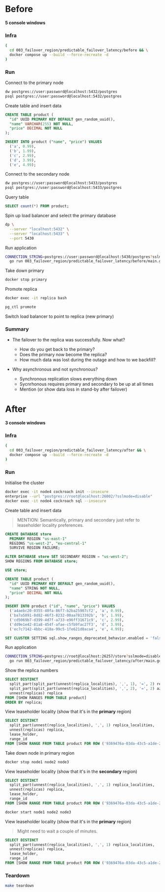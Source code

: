 # Before

**5 console windows**

### Infra

``` sh
(
  cd 003_failover_region/predictable_failover_latency/before && \
  docker compose up --build --force-recreate -d
)
```

### Run

Connect to the primary node

``` sh
dw postgres://user:password@localhost:5432/postgres
psql postgres://user:password@localhost:5432/postgres
```

Create table and insert data

``` sql
CREATE TABLE product (
  "id" UUID PRIMARY KEY DEFAULT gen_random_uuid(),
  "name" VARCHAR(255) NOT NULL,
  "price" DECIMAL NOT NULL
);

INSERT INTO product ("name", "price") VALUES
  ('a', 0.99),
  ('b', 1.99),
  ('c', 2.99),
  ('d', 3.99),
  ('e', 4.99);
```

Connect to the secondary node

``` sh
dw postgres://user:password@localhost:5433/postgres
psql postgres://user:password@localhost:5433/postgres
```

Query table

``` sql
SELECT count(*) FROM product;
```

Spin up load balancer and select the primary database

``` sh
dp \
  --server "localhost:5432" \
  --server "localhost:5433" \
  --port 5430
```

Run application

``` sh
CONNECTION_STRING=postgres://user:password@localhost:5430/postgres?sslmode=disable \
  go run 003_failover_region/predictable_failover_latency/before/main.go
```

Take down primary

``` sh
docker stop primary
```

Promote replica

``` sh
docker exec -it replica bash

pg_ctl promote
```

Switch load balancer to point to replica (new primary)

### Summary

* The failover to the replica was successfully. Now what?
  * How do you get back to the primary?
  * Does the primary now become the replica?
  * How much data was lost during the outage and how to we backfill?

* Why asynchronous and not synchronous?
  * Synchronous replication slows everything down
  * Sycnrhonous requires primary and secondary to be up at all times
  * Mention (or show data loss in stand-by after failover)

# After

**3 console windows**

### Infra

``` sh
(
  cd 003_failover_region/predictable_failover_latency/after && \
  docker compose up --build --force-recreate -d
)
```

### Run

Initialise the cluster

``` sh
docker exec -it node4 cockroach init --insecure
enterprise --url "postgres://root@localhost:26002/?sslmode=disable"
docker exec -it node4 cockroach sql --insecure 
```

Create table and insert data

> MENTION: Semantically, primary and secondary just refer to leaseholder locality preferences.

``` sql
CREATE DATABASE store
  PRIMARY REGION "us-east-1"
  REGIONS "us-west-2", "eu-central-1"
  SURVIVE REGION FAILURE;

ALTER DATABASE store SET SECONDARY REGION = "us-west-2";
SHOW REGIONS FROM DATABASE store;

USE store;

CREATE TABLE product (
  "id" UUID PRIMARY KEY DEFAULT gen_random_uuid(),
  "name" STRING NOT NULL,
  "price" DECIMAL NOT NULL
);

INSERT INTO product ("id", "name", "price") VALUES
  ('a4aebc20-0355-40fa-86f7-b2ba25907cf2', 'a', 0.99),
  ('ba7a5891-8d82-46f3-8232-00aa7813392b', 'b', 1.99),
  ('cd5069b7-d399-4d7f-a733-e96ff31671c9', 'c', 2.99),
  ('dd9e1e42-81a8-454f-afae-c5fb9fac27f3', 'd', 3.99),
  ('ec7c7142-4bbc-418a-99c5-1fe621d0aca4', 'e', 4.99);

SET CLUSTER SETTING sql.show_ranges_deprecated_behavior.enabled = 'false';
```

Run application

``` sh
CONNECTION_STRING=postgres://root@localhost:26257/store?sslmode=disable \
  go run 003_failover_region/predictable_failover_latency/after/main.go
```

Show the replica numbers

``` sql
SELECT DISTINCT
  split_part(split_part(unnest(replica_localities), ',', 1), '=', 2) region,
  split_part(split_part(unnest(replica_localities), ',', 2), '=', 2) az,
  unnest(replicas) replica
FROM [SHOW RANGES FROM TABLE product]
ORDER BY replica;
```

View leaseholder locality (show that it's in the **primary** region)

``` sql
SELECT DISTINCT
  split_part(unnest(replica_localities), ',', 1) replica_localities,
  unnest(replicas) replica,
  lease_holder,
  range_id
FROM [SHOW RANGE FROM TABLE product FOR ROW ('9369476a-03da-43c5-a1de-211a95c90b3b')];
```

Take down node in primary region

``` sh
docker stop node1 node2 node3
```

View leaseholder locality (show that it's in the **secondary** region)

``` sql
SELECT DISTINCT
  split_part(unnest(replica_localities), ',', 1) replica_localities,
  unnest(replicas) replica,
  lease_holder,
  range_id
FROM [SHOW RANGE FROM TABLE product FOR ROW ('9369476a-03da-43c5-a1de-211a95c90b3b')];
```

``` sh
docker start node1 node2 node3
```

View leaseholder locality (show that it's in the **primary** region)

> Might need to wait a couple of minutes.

``` sql
SELECT DISTINCT
  split_part(unnest(replica_localities), ',', 1) replica_localities,
  unnest(replicas) replica,
  lease_holder,
  range_id
FROM [SHOW RANGE FROM TABLE product FOR ROW ('9369476a-03da-43c5-a1de-211a95c90b3b')];
```

### Teardown

``` sh
make teardown
```
